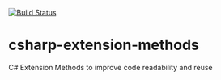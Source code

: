 [![Build Status](https://travis-ci.org/pedromsmoreira/csharp-extension-methods.svg?branch=master)](https://travis-ci.org/pedromsmoreira/csharp-extension-methods)

# csharp-extension-methods

C# Extension Methods to improve code readability and reuse
